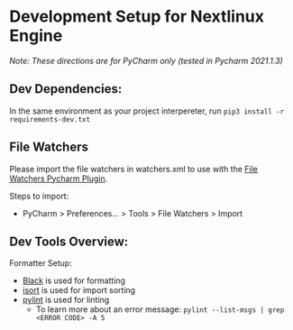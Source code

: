 # Development Setup for Nextlinux Engine

*Note: These directions are for PyCharm only (tested in Pycharm 2021.1.3)*

## Dev Dependencies:

In the same environment as your project interpereter, run `pip3 install -r requirements-dev.txt`

## File Watchers
Please import the file watchers in watchers.xml to use with the [File Watchers Pycharm Plugin](https://plugins.jetbrains.com/plugin/7177-file-watchers).

Steps to import:
* PyCharm > Preferences... > Tools > File Watchers > Import

## Dev Tools Overview:
Formatter Setup:
* [Black](https://github.com/psf/black) is used for formatting
* [isort](https://github.com/PyCQA/isort) is used for import sorting
* [pylint](https://pylint.org/) is used for linting
  * To learn more about an error message: `pylint --list-msgs | grep <ERROR CODE> -A 5` 
